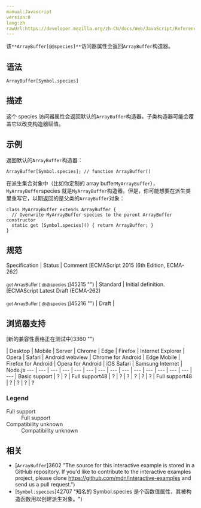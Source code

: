 ```yaml
---
manual:Javascript
version:0
lang:zh
rawUrl:https://developer.mozilla.org/zh-CN/docs/Web/JavaScript/Reference/Global_Objects/ArrayBuffer/@@species
---
```






该`**ArrayBuffer[@@species]**`访问器属性会返回`ArrayBuffer`构造器。


## 语法<a name="语法"></a>

```
ArrayBuffer[Symbol.species]

```

## 描述<a name="描述"></a>


这个 species 访问器属性会返回默认的`ArrayBuffer`构造器。子类构造器可能会覆盖它以改变构造器赋值。


## 示例<a name="示例"></a>


返回默认的`ArrayBuffer`构造器：


```
ArrayBuffer[Symbol.species]; // function ArrayBuffer()
```


在派生集合对象中（比如你定制的 array buffer`MyArrayBuffer`），`MyArrayBuffer`species 就是`MyArrayBuffer`构造器。但是，你可能想要在派生类里重写它，以期返回的是父类的`ArrayBuffer`对象：


```
class MyArrayBuffer extends ArrayBuffer {
  // Overwrite MyArrayBuffer species to the parent ArrayBuffer constructor
  static get [Symbol.species]() { return ArrayBuffer; }
}
```

## 规范<a name="规范"></a>

Specification | Status | Comment 
[ECMAScript 2015 (6th Edition, ECMA-262)<br></br><small>get ArrayBuffer [ @@species ]</small>]45215 "") | Standard | Initial definition. 
[ECMAScript Latest Draft (ECMA-262)<br></br><small>get ArrayBuffer [ @@species ]</small>]45216 "") | Draft |  


## 浏览器支持<a name="浏览器支持"></a>
[新的兼容性表格正在测试中<i></i>]3360 "")

 | <abbr>Desktop<i></i></abbr> | <abbr>Mobile<i></i></abbr> | <abbr>Server<i></i></abbr> 
 | <abbr>Chrome<i></i></abbr> | <abbr>Edge<i></i></abbr> | <abbr>Firefox<i></i></abbr> | <abbr>Internet Explorer<i></i></abbr> | <abbr>Opera<i></i></abbr> | <abbr>Safari<i></i></abbr> | <abbr>Android webview<i></i></abbr> | <abbr>Chrome for Android<i></i></abbr> | <abbr>Edge Mobile<i></i></abbr> | <abbr>Firefox for Android<i></i></abbr> | <abbr>Opera for Android<i></i></abbr> | <abbr>iOS Safari<i></i></abbr> | <abbr>Samsung Internet<i></i></abbr> | <abbr>Node.js<i></i></abbr> 
 ---  |  ---  |  ---  |  ---  |  ---  |  ---  |  ---  |  ---  |  ---  |  ---  |  ---  |  ---  |  ---  |  ---  |  ---  | 
Basic support | <abbr>?</abbr> | <abbr>?</abbr> | <abbr>Full support</abbr>48 | <abbr>?</abbr> | <abbr>?</abbr> | <abbr>?</abbr> | <abbr>?</abbr> | <abbr>?</abbr> | <abbr>?</abbr> | <abbr>Full support</abbr>48 | <abbr>?</abbr> | <abbr>?</abbr> | <abbr>?</abbr> | <abbr>?</abbr> 


### Legend<a name="Legend"></a>
<dl><dt id=''><abbr>Full support</abbr></dt><dd>Full support</dd><dt id=''><abbr>Compatibility unknown</abbr></dt><dd>Compatibility unknown</dd></dl>

## 相关<a name="相关"></a>

* [`ArrayBuffer`]3602 "The source for this interactive example is stored in a GitHub repository. If you'd like to contribute to the interactive examples project, please clone https://github.com/mdn/interactive-examples and send us a pull request.")
* [`Symbol.species`]42707 "知名的 Symbol.species 是个函数值属性，其被构造函数用以创建派生对象。")



